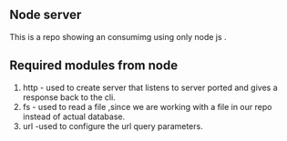 ## Node server

This is a repo showing an consumimg using only node js .

## Required modules from node

1.  http - used to create server that listens to server ported and gives a response back to the cli.
2.  fs - used to read a file ,since we are working with a file in our repo instead of actual database.
3.  url -used to configure the url query parameters.
